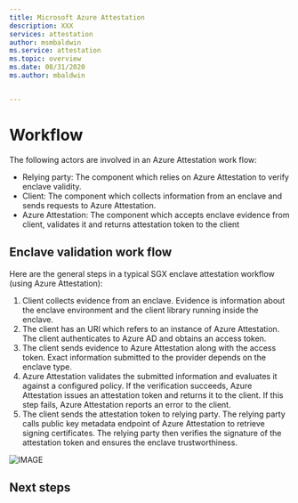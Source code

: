 ```yaml
---
title: Microsoft Azure Attestation 
description: XXX
services: attestation
author: msmbaldwin
ms.service: attestation
ms.topic: overview
ms.date: 08/31/2020
ms.author: mbaldwin


---
```

# Workflow

The following actors are involved in an Azure Attestation work flow:
- Relying party: The component which relies on Azure Attestation to verify enclave validity. 
- Client: The component which collects information from an enclave and sends requests to Azure Attestation. 
- Azure Attestation: The component which accepts enclave evidence from client, validates it and returns attestation token to the client


## Enclave validation work flow

Here are the general steps in a typical SGX enclave attestation workflow (using Azure Attestation):

1. Client collects evidence from an enclave. Evidence is information about the enclave environment and the client library running inside the enclave.
1. The client has an URI which refers to an instance of Azure Attestation. The client authenticates to Azure AD and obtains an access token.
1. The client sends evidence to Azure Attestation along with the access token. Exact information submitted to the provider depends on the enclave type.
1. Azure Attestation validates the submitted information and evaluates it against a configured policy. If the verification succeeds, Azure Attestation issues an attestation token and returns it to the client. If this step fails, Azure Attestation reports an error to the client. 
1. The client sends the attestation token to relying party. The relying party calls public key metadata endpoint of Azure Attestation to retrieve signing certificates. The relying party then verifies the signature of the attestation token and ensures the enclave trustworthiness. 

![IMAGE](../media/image1.png)


## Next steps

